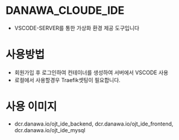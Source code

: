 # DANAWA_CLOUDE_IDE
- VSCODE-SERVER를 통한 가상화 환경 제공 도구입니다

# 사용방법
- 회원가입 후 로그인하여 컨테이너를 생성하여 서버에서 VSCODE 사용
- 로컬에서 사용할경우 Traefik셋팅이 필요합니다.

# 사용 이미지
- dcr.danawa.io/ojt_ide_backend, dcr.danawa.io/ojt_ide_frontend, dcr.danawa.io/ojt_ide_mysql
 